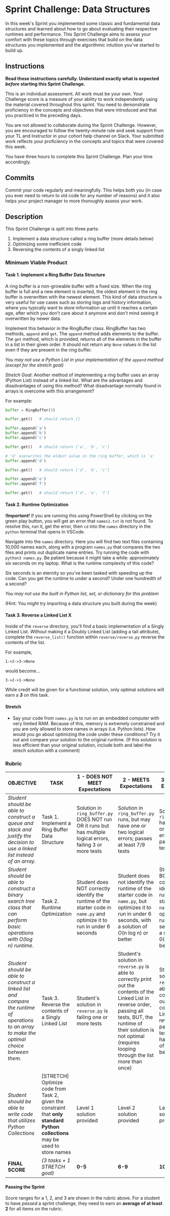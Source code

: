 # Sprint Challenge: Data Structures

In this week's Sprint you implemented some classic and fundamental data structures and learned about how to go about evaluating their respective runtimes and performance. This Sprint Challenge aims to assess your comfort with these topics through exercises that build on the data structures you implemented and the algorithmic intuition you've started to build up.

## Instructions

**Read these instructions carefully. Understand exactly what is expected _before_ starting this Sprint Challenge.**

This is an individual assessment. All work must be your own. Your Challenge score is a measure of your ability to work independently using the material covered throughout this sprint. You need to demonstrate proficiency in the concepts and objectives that were introduced and that you practiced in the preceding days.

You are not allowed to collaborate during the Sprint Challenge. However, you are encouraged to follow the twenty-minute rule and seek support from your TL and Instructor in your cohort help channel on Slack. Your submitted work reflects your proficiency in the concepts and topics that were covered this week.

You have three hours to complete this Sprint Challenge. Plan your time accordingly.

## Commits

Commit your code regularly and meaningfully. This helps both you (in case you ever need to return to old code for any number of reasons) and it also helps your project manager to more thoroughly assess your work.

## Description

This Sprint Challenge is split into three parts:

1. Implement a data structure called a ring buffer (more details below)
2. Optimizing some inefficient code
3. Reversing the contents of a singly linked list

### Minimum Viable Product

#### Task 1. Implement a Ring Buffer Data Structure

A ring buffer is a non-growable buffer with a fixed size. When the ring buffer is full and a new element is inserted, the oldest element in the ring buffer is overwritten with the newest element. This kind of data structure is very useful for use cases such as storing logs and history information, where you typically want to store information up until it reaches a certain age, after which you don't care about it anymore and don't mind seeing it overwritten by newer data.

Implement this behavior in the RingBuffer class. RingBuffer has two methods, `append` and `get`. The `append` method adds elements to the buffer. The `get` method, which is provided, returns all of the elements in the buffer in a list in their given order. It should not return any `None` values in the list even if they are present in the ring buffer.

_You may not use a Python List in your implementation of the `append` method (except for the stretch goal)_

_Stretch Goal_: Another method of implementing a ring buffer uses an array (Python List) instead of a linked list. What are the advantages and disadvantages of using this method? What disadvantage normally found in arrays is overcome with this arrangement?

For example:

```python
buffer = RingBuffer(3)

buffer.get()   # should return []

buffer.append('a')
buffer.append('b')
buffer.append('c')

buffer.get()   # should return ['a', 'b', 'c']

# 'd' overwrites the oldest value in the ring buffer, which is 'a'
buffer.append('d')

buffer.get()   # should return ['d', 'b', 'c']

buffer.append('e')
buffer.append('f')

buffer.get()   # should return ['d', 'e', 'f']
```

#### Task 2. Runtime Optimization

**_!Important!_** If you are running this using PowerShell by clicking on the green play button, you will get an error that `names1.txt` is not found. To resolve this, run it, get the error, then `cd` into the `names` directory in the `python` terminal that opens in VSCode.

Navigate into the `names` directory. Here you will find two text files containing 10,000 names each, along with a program `names.py` that compares the two files and prints out duplicate name entries. Try running the code with `python3 names.py`. Be patient because it might take a while: approximately six seconds on my laptop. What is the runtime complexity of this code?

Six seconds is an eternity so you've been tasked with speeding up the code. Can you get the runtime to under a second? Under one hundredth of a second?

_You may not use the built in Python list, set, or dictionary for this problem_

(Hint: You might try importing a data structure you built during the week)

#### Task 3. Reverse a Linked List X

Inside of the `reverse` directory, you'll find a basic implementation of a Singly Linked List. _Without_ making it a Doubly Linked List (adding a tail attribute), complete the `reverse_list()` function within `reverse/reverse.py` reverse the contents of the list.

For example,

```
1->2->3->None
```

would become...

```
3->2->1->None
```

While credit will be given for a functional solution, only optimal solutions will earn a **_3_** on this task.

#### Stretch

- Say your code from `names.py` is to run on an embedded computer with very limited RAM. Because of this, memory is extremely constrained and you are only allowed to store names in arrays (i.e. Python lists). How would you go about optimizing the code under these conditions? Try it out and compare your solution to the original runtime. (If this solution is less efficient than your original solution, include both and label the strech solution with a comment)

### Rubric

| OBJECTIVE                                                                                                                                      | TASK                                                                                                                           | 1 - DOES NOT MEET Expectations                                                                                             | 2 - MEETS Expectations                                                                                                                                                                                                                      | 3 - EXCEEDS Expectations                                                                                                                                                     | SCORE |
| ---------------------------------------------------------------------------------------------------------------------------------------------- | ------------------------------------------------------------------------------------------------------------------------------ | -------------------------------------------------------------------------------------------------------------------------- | ------------------------------------------------------------------------------------------------------------------------------------------------------------------------------------------------------------------------------------------- | ---------------------------------------------------------------------------------------------------------------------------------------------------------------------------- | ----- |
| _Student should be able to construct a queue and stack and justify the decision to use a linked list instead of an array._                     | Task 1. Implement a Ring Buffer Data Structure                                                                                 | Solution in `ring_buffer.py` DOES NOT run OR it runs but has multiple logical errors, failing 3 or more tests              | Solution in `ring_buffer.py` runs, but may have one or two logical errors; passes at least 7/9 tests                                                                                                                                        | Solution in `ring_buffer.py` has no syntax or logical errors and passes 9/9 tests                                                                                            |       |
| _Student should be able to construct a binary search tree class that can perform basic operations with O(log n) runtime._                      | Task 2. Runtime Optimization                                                                                                   | Student does NOT correctly identify the runtime of the starter code in `name.py` and optimize it to run in under 6 seconds | Student does not identify the runtime of the starter code in `name.py`, but optimizes it to run in under 6 seconds, with a solution of O(n log n) or better                                                                                 | Student does BOTH correctly identify the runtime of the starter code in `name.py` and optimizes it to run in under 6 seconds, with a solution of 0(n log n) or better        |       |
| _Student should be able to construct a linked list and compare the runtime of operations to an array to make the optimal choice between them._ | Task 3. Reverse the contents of a Singly Linked List                                                                           | Student's solution in `reverse.py` is failing one or more tests                                                            | Student's solution in `reverse.py` is able to correctly print out the contents of the Linked List in reverse order, passing all tests, BUT, the runtime of their solution is not optimal (requires looping through the list more than once) | Student's solution in `reverse.py` is able to correctly print out the contents of the Linked List in reverse order, passing all tests AND it has a runtime of O(n) or better |       |
| _Student should be able to write code that utilizes Python Collections_                                                                        | [STRETCH] Optimize code from Task 2, given the constraint that **only standard Python collections** may be used to store names | Level 1 solution provided                                                                                                  | Level 2 solution provided                                                                                                                                                                                                                   | Level 3 solution provided                                                                                                                                                    |       |
| **FINAL SCORE**                                                                                                                                | _(3 tasks + 1 STRETCH goal)_                                                                                                   | **0-5**                                                                                                                    | **6-9**                                                                                                                                                                                                                                     | **10-12**                                                                                                                                                                    |       |

#### Passing the Sprint

Score ranges for a 1, 2, and 3 are shown in the rubric above. For a student to have _passed_ a sprint challenge, they need to earn an **average of at least 2** for all items on the rubric.
